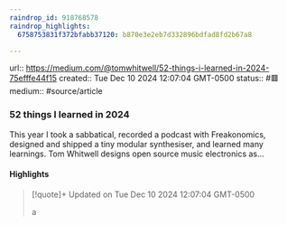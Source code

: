 ```yaml
---
raindrop_id: 918768578
raindrop_highlights:
  6758753831f372bfabb37120: b870e3e2eb7d332896bdfad8fd2b67a8

---
```


url:: https://medium.com/@tomwhitwell/52-things-i-learned-in-2024-75efffe44f15
created:: Tue Dec 10 2024 12:07:04 GMT-0500
status:: #🟥
medium:: #source/article


### 52 things I learned in 2024

This year I took a sabbatical, recorded a podcast with Freakonomics, designed and shipped a tiny modular synthesiser, and learned many learnings. Tom Whitwell designs open source music electronics as…

#### Highlights

> [!quote]+ Updated on Tue Dec 10 2024 12:07:04 GMT-0500
>
> a
